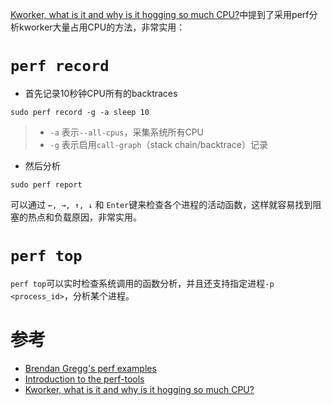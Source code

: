 [Kworker, what is it and why is it hogging so much CPU?](https://askubuntu.com/questions/33640/kworker-what-is-it-and-why-is-it-hogging-so-much-cpu)中提到了采用perf分析kworker大量占用CPU的方法，非常实用：

# `perf record`

* 首先记录10秒钟CPU所有的backtraces

```
sudo perf record -g -a sleep 10
```

> * `-a` 表示`--all-cpus`，采集系统所有CPU
> * `-g` 表示启用`call-graph`（stack chain/backtrace）记录

* 然后分析

```
sudo perf report
```

可以通过 `←, →, ↑, ↓` 和 `Enter`键来检查各个进程的活动函数，这样就容易找到阻塞的热点和负载原因，非常实用。

# `perf top`

`perf top`可以实时检查系统调用的函数分析，并且还支持指定进程`-p <process_id>`，分析某个进程。

# 参考

* [Brendan Gregg's perf examples](http://www.brendangregg.com/perf.html)
* [Introduction to the perf-tools](http://hustcat.github.io/the-introduction-to-perf-tools/)
* [Kworker, what is it and why is it hogging so much CPU?](https://askubuntu.com/questions/33640/kworker-what-is-it-and-why-is-it-hogging-so-much-cpu)